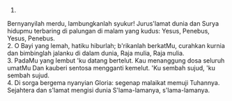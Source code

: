 1.
Bernyanyilah merdu, lambungkanlah syukur!
Jurus'lamat dunia dan Surya hidupmu
terbaring di palungan di malam yang kudus:
Yesus, Penebus, Yesus, Penebus.
<br>
2.
O Bayi yang lemah, hatiku hiburlah;
b'rikanlah berkatMu, curahkan kurnia
dan bimbinglah jalanku di dalam dunia,
Raja mulia, Raja mulia.
<br>
3.
PadaMu yang lembut 'ku datang bertelut.
Kau menanggung dosa seluruh umatMu
Dan kauberi sentosa mengganti kemelut.
'Ku sembah sujud, 'ku sembah sujud.
<br>
4.
Di sorga bergema nyanyian Gloria:
segenap malaikat memuji Tuhannya.
Sejahtera dan s'lamat mengisi dunia
S'lama-lamanya, s'lama-lamanya.